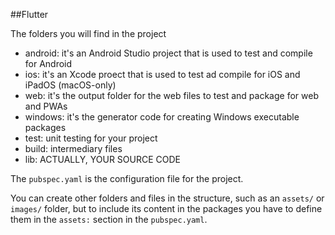 ##Flutter

The folders you will find in the project

* android: it's an Android Studio project that is used to test and compile for Android
* ios: it's an Xcode proect that is used to test ad compile for iOS and iPadOS (macOS-only)
* web: it's the output folder for the web files to test and package for web and PWAs
* windows: it's the generator code for creating Windows executable packages
* test: unit testing for your project
* build: intermediary files
* lib: ACTUALLY, YOUR SOURCE CODE

The `pubspec.yaml` is the configuration file for the project.

You can create other folders and files in the structure, such as an `assets/` or `images/` folder, but to include its content in the packages you have to define them in the `assets:` section in the `pubspec.yaml`.